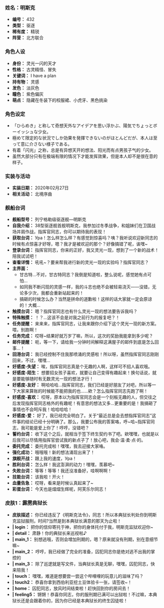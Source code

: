 ### 姓名：明斯克
* **编号：** 432
* **类型：** 驱逐
* **稀有度：** 精锐
* **阵营：** 北方联合


### 角色人设
* **身份：** 灵光一闪的天才
* **性格：** 古灵精怪、冒失
* **关键词：** I have a plan
* **持有物：** 灵感
* **发色：** 淡灰色
* **瞳色：** 紫色偏灰
* **萌点：** 隐藏在冬装下的校服裙、小虎牙、黑色挑染


### 角色设定
* 「ひらめき」と称して奇想天外なアイデアを思い浮かぶ、陽気でちょっとボーイッシュな少女。
* 極めて限定的な状況でしか効果を発揮できないのがほとんどだが、本人は至って意に介さない様子である。
* 有着「闪光」之称，总是有异想天开的想法、阳光而有点男孩子气的少女。
* 虽然大部分只有在极端有限的情况下才能发挥效果，但是本人却不是很在意的样子。


### 实装与活动
* **实装日期：** 2020年02月27日
* **相关活动：** 北境序曲


### 舰船台词
* **舰船型号：** 列宁格勒级驱逐舰—明斯克
* **自我介绍：** 38型驱逐舰首舰明斯克，我参加过冬季战争，和姐妹们在卫国战场并肩作战，指挥官同志，你可以期待我的表现！
* **获取台词：** Ура！怎么样怎么样？有感觉到惊喜吗？咦？我听说欢迎新同志的时候有点惊喜才好呀，嗯？我才是被欢迎的那个？好像搞错了呢，诶嘿~
* **登录台词：** 指挥官同志，你来的正好，我又灵光一现，想到了一个新的战术！陪我试试吧！
* **查看详情：** 吼吼~？要来帮我进行新的灵光一现的实验吗？指挥官同志？
* **主界面：**
  * 甘古特…不对，甘古特同志？我倒是知道啦，整么说呢，感觉她有点可怕…
  * 如同我不断闪现的灵感一样，我的斗志也绝不会被轻易浇灭——没错，无论多少次，我都会重新站起来的！
  * 搞砸的时候怎么办？当然是拼命的道歉啦！这样的话大家就一定会原谅的！大概…
* **触摸台词：** 嗯？指挥官同志也有什么灵光一现的想法要告诉我吗？
* **特殊触摸：** ！？…这该不会是对我之前行为的报复吧？！
* **任务提醒：** 来来来，指挥官同志，让我来跟你介绍下这个灵光一现的新方案。喂，别跑啊！
* **任务完成：** 哎呀~结果好就万岁了嘛，所以，这次的奖励我能拿到多少呢？
* **邮件提醒：** 呃，等一下，请给我一分钟时间解释这满屋子的邮件到底是怎么回事…！
* **回港台词：** 我已经控制不住我那喷涌的灵感啦！所以呀，虽然指挥官同志刚刚回来，不过，嘿嘿…
* **好感度-失望：** 唉，指挥官同志真是个无趣的人啊，这样可不招人喜欢哦。
* **好感度-陌生：** 想要招女孩子喜欢，就要让自己变得有趣起来！换句话说，就是要能够随时有无数灵光一现的想法才行！
* **好感度-友好：** 啊哈哈哈…指挥官同志，我们已经是好朋友了对吧，所以等一下大家来算账的时候能不能把我的也……欸？怎么指挥官同志先跑了啊！
* **好感度-喜欢：** 哎呀，原本以为指挥官同志会是一个刻板无趣的人，但交往之后发现指挥官同志格外的有趣呢！有意思的想法又多…更重要的是！我搞砸了事情也不会呵斥我！哈哈哈哈！
* **好感度-爱：** 好了，我已经完全明白了。关于“最近总是会去想指挥官同志”这件事的结论已经十分明确了。那么，我要公布我的答案咯，呼~哈~指挥官同志，我可能是爱上你了！哼哼，没错吧？
* **誓约台词：** 收下这个之后，就相当于签下终生契约书了吧。欸嘿嘿，也就是以后我可以尽情用指挥官尝试我的新点子了！放心吧，我会·温·柔·点·的。
* **委托完成：** 委托完成啦！嘿嘿，我去迎接大家咯。
* **强化成功：** 哦哦哦！新的想法涌现出来了！
* **旗舰开战：** 跟上我的速度，Ура！
* **胜利台词：** 怎么样！我这澎湃的动力！嘿嘿，羡慕吧~
* **失败台词：** 等等！等等！我还没准备好，哇啊啊啊！
* **技能台词：** 该我啦！开火！
* **血量告急：** 哎呀，看来是时候认真起来了~
* **彩蛋台词：** 今天也是熠熠生辉呢，阿芙乐尔同志！


### 皮肤1：霹雳典狱长
* **皮肤描述：** 你已经违反了《明斯克法令》，同志！所以本典狱长判处你到明斯克监狱服刑，时间?当然是到本典狱长满意的那天为止啦！
* **| login：** 把你的信仰寄托于神，把你的身体托付于我，明斯克监狱欢迎你~
* **| detail：** 肃静！你的典狱长来巡视啦♪
* **| main_1：** 别想逃哦，否则会增加刑期的，嗯？原来就没有刑期，别在意细节嘛~
* **| main_2：** 哼哼，我已经做了完全的准备，囚犯同志你是绝对逃不出我的掌控的
* **| main_3：** 除了巡逻就是写文件，当典狱长真是无聊，嘿嘿，囚犯同志，快来陪我！
* **| touch：** 嘿嘿，难道是想要尝一尝这个哔哩哩的玩意儿的滋味了吗？
* **| touch2：** 恭喜你拿到西伯利亚挖土豆体验卡一张，请签收~！
* **| home：** 囚犯同志，放风时间结束啦！赶快回到你的房间去！
* **| feeling5：** 锵锵！恭喜你同志，你的服刑期已满可以出狱啦！不过嘛，本典狱长还是会跟着你的，因为你已经是本典狱长的终生囚徒啦！
